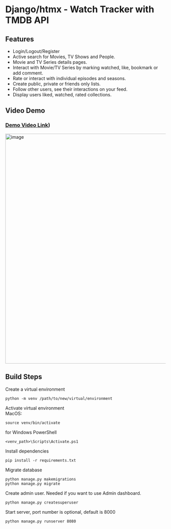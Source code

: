 
# Django/htmx - Watch Tracker with TMDB API

## Features

- Login/Logout/Register
- Active search for Movies, TV Shows and People.
- Movie and TV Series details pages.
- Interact with Movie/TV Series by marking watched, like, bookmark or add comment.
- Rate or interact with individual episodes and seasons.
- Create public, private or friends only lists.
- Follow other users, see their interactions on your feed.
- Display users liked, watched, rated collections.


## Video Demo
### [Demo Video Link](https://drive.google.com/file/d/10HyCOCk8ZOyzkELMJtfKsof7TTHGLkzk/view))

<img width="721" alt="image" src="https://github.com/doyransafa/watch-tracker/assets/72417108/0ec6bb4d-1814-435b-956b-8131bfe9161a">

## Build Steps

Create a virtual environment

    python -m venv /path/to/new/virtual/environment

Activate virtual environment  
MacOS:

    source venv/bin/activate

for Windows PowerShell

    <venv_path>\Scripts\Activate.ps1  

Install dependencies 

    pip install -r requirements.txt

Migrate database  

    python manage.py makemigrations
    python manage.py migrate

Create admin user. Needed if you want to use Admin dashboard.

    python manage.py createsuperuser

Start server, port number is optional, default is 8000

    python manage.py runserver 8080
